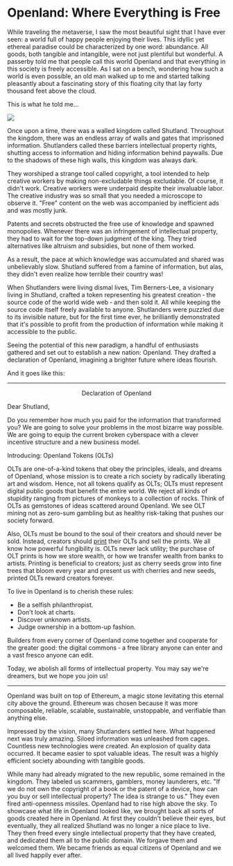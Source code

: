 # Openland: Where Everything is Free

While traveling the metaverse, I saw the most beautiful sight that I have ever seen: a world full of happy people enjoying their lives.
This idyllic yet ethereal paradise could be characterized by one word: abundance.
All goods, both tangible and intangible, were not just plentiful but wonderful.
A passerby told me that people call this world Openland and that everything in this society is freely accessible.
As I sat on a bench, wondering how such a world is even possible, an old man walked up to me and started talking pleasantly about a fascinating story of this floating city that lay forty thousand feet above the cloud.

This is what he told me...

![](https://www.iamag.co/wp-content/uploads/2014/07/imperial-boy-16.jpg)

Once upon a time, there was a walled kingdom called Shutland.
Throughout the kingdom, there was an endless array of walls and gates that imprisoned information.
Shutlanders called these barriers intellectual property rights, shutting access to information  and hiding information behind paywalls.
Due to the shadows of these high walls, this kingdom was always dark.

They worshiped a strange tool called copyright, a tool intended to help creative workers by making non-excludable things excludable.
Of course, it didn't work.
Creative workers were underpaid despite their invaluable labor.
The creative industry was so small that you needed a microscope to observe it.
"Free" content on the web was accompanied by inefficient ads and was mostly junk.

Patents and secrets obstructed the free use of knowledge and spawned monopolies.
Whenever there was an infringement of intellectual property, they had to wait for the top-down judgment of the king.
They tried alternatives like altruism and subsidies, but none of them worked.

As a result, the pace at which knowledge was accumulated and shared was unbelievably slow.
Shutland suffered from a famine of information, but alas, they didn't even realize how terrible their country was!

When Shutlanders were living dismal lives, Tim Berners-Lee, a visionary living in Shutland, crafted a token representing his greatest creation &dash; the source code of the world wide web &dash; and then sold it.
All while keeping the source code itself freely available to anyone.
Shutlanders were puzzled due to its invisible nature, but for the first time ever, he brilliantly demonstrated that it's possible to profit from the production of information while making it accessible to the public.

Seeing the potential of this new paradigm, a handful of enthusiasts gathered and set out to establish a new nation: Openland.
They drafted a declaration of Openland, imagining a brighter future where ideas flourish.

And it goes like this:

---

<p align="center">Declaration of Openland</p>

Dear Shutland,

Do you remember how much you paid for the information that transformed you?
We are going to solve your problems in the most bizarre way possible.
We are going to equip the current broken cyberspace with a clever incentive structure and a new business model.

Introducing: Openland Tokens (OLTs)

OLTs are one-of-a-kind tokens that obey the principles, ideals, and dreams of Openland, whose mission is to create a rich society by radically liberating art and wisdom.
Hence, not all tokens qualify as OLTs; OLTs must represent digital public goods that benefit the entire world.
We reject all kinds of stupidity ranging from pictures of monkeys to a collection of rocks.
Think of OLTs as gemstones of ideas scattered around Openland.
We see OLT mining not as zero-sum gambling but as healthy risk-taking that pushes our society forward.

Also, OLTs must be bound to the soul of their creators and should never be sold.
Instead, creators should [print](https://github.com/sharimot/printer) their OLTs and sell the prints.
We all know how powerful fungibility is.
OLTs never lack utility; the purchase of OLT prints is how we store wealth, or how we transfer wealth from banks to artists.
Printing is beneficial to creators; just as cherry seeds grow into fine trees that bloom every year and present us with cherries and new seeds, printed OLTs reward creators forever.

To live in Openland is to cherish these rules:

- Be a selfish philanthropist.
- Don't look at charts.
- Discover unknown artists.
- Judge ownership in a bottom-up fashion.

Builders from every corner of Openland come together and cooperate for the greater good: the digital commons &dash; a free library anyone can enter and a vast fresco anyone can edit.

Today, we abolish all forms of intellectual property.
You may say we're dreamers, but we hope you join us!

---

Openland was built on top of Ethereum, a magic stone levitating this eternal city above the ground.
Ethereum was chosen because it was more composable, reliable, scalable, sustainable, unstoppable, and verifiable than anything else.

Impressed by the vision, many Shutlanders settled here.
What happened next was truly amazing.
Siloed information was unleashed from cages.
Countless new technologies were created.
An explosion of quality data occurred.
It became easier to spot valuable ideas.
The result was a highly efficient society abounding with tangible goods.

While many had already migrated to the new republic, some remained in the kingdom.
They labeled us scammers, gamblers, money launderers, etc.
"If we do not own the copyright of a book or the patent of a device, how can you buy or sell intellectual property? The idea is strange to us."
They even fired anti-openness missiles.
Openland had to rise high above the sky.
To showcase what life in Openland looked like, we brought back all sorts of goods created here in Openland.
At first they couldn't believe their eyes, but eventually, they all realized Shutland was no longer a nice place to live.
They then freed every single intellectual property that they have created, and dedicated them all to the public domain.
We forgave them and welcomed them.
We became friends as equal citizens of Openland and we all lived happily ever after.
